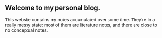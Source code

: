 ## Welcome to my personal blog.

This website contains my notes accumulated over some time. They’re in a really messy state: most of them are literature notes, and there are close to no conceptual notes.

